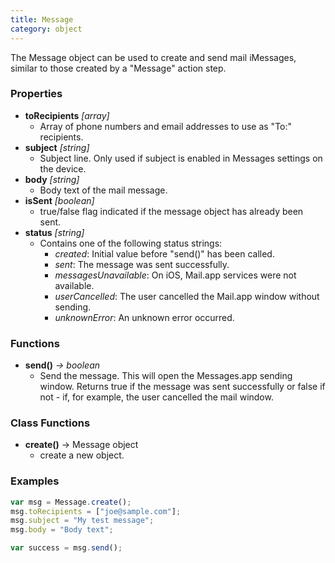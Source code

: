 ```yaml
---
title: Message
category: object
---
```


The Message object can be used to create and send mail iMessages, similar to those created by a "Message" action step.

### Properties

- **toRecipients** *[array]*
  - Array of phone numbers and email addresses to use as "To:" recipients.
- **subject** *[string]*
  - Subject line. Only used if subject is enabled in Messages settings on the device.
- **body** *[string]*
  - Body text of the mail message.  
- **isSent** *[boolean]*
  - true/false flag indicated if the message object has already been sent.
- **status** *[string]*
  - Contains one of the following status strings:
    - *created*: Initial value before "send()" has been called.
    - *sent*: The message was sent successfully.
    - *messagesUnavailable*: On iOS, Mail.app services were not available.
    - *userCancelled*: The user cancelled the Mail.app window without sending.
    - *unknownError*: An unknown error occurred.

### Functions

- **send()** *-> boolean*
  - Send the message.  This will open the Messages.app sending window. Returns true if the message was sent successfully or false if not - if, for example, the user cancelled the mail window.

### Class Functions

- **create()** -> Message object
  - create a new object.

### Examples

```javascript
var msg = Message.create();
msg.toRecipients = ["joe@sample.com"];
msg.subject = "My test message";
msg.body = "Body text";

var success = msg.send();
```
